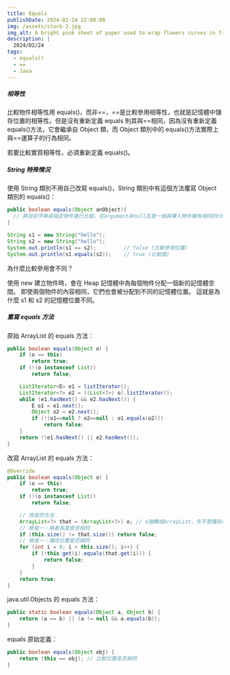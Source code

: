 ```yaml
---
title: Equals
publishDate: 2024-02-24 22:00:00
img: /assets/stock-2.jpg
img_alt: A bright pink sheet of paper used to wrap flowers curves in front of rich blue background
description: |
  2024/02/24
tags:
  - equals()
  - ==
  - Java
---
```


##### 相等性

比較物件相等性用 equals()，而非==，==是比較參用相等性，也就是記憶體中儲存位置的相等性。但是沒有重新定義 equals 則其與==相同，因為沒有重新定義 equals()方法，它會繼承自 Object 類，而 Object 類別中的 equals()方法實際上與==運算子的行為相同。

若要比較實質相等性，必須重新定義 equals()。

##### String 特殊情況

使用 String 類別不用自己改寫 equals()，String 類別中有這個方法覆寫 Object 類別的 equals()：

```java
public boolean equals(Object anObject){
  // 將目前字串與指定物件進行比較。在argument非null且是一個與傳入物件擁有相同的chars序列的字串，即回傳true。
}
```

```java
String s1 = new String("hello");
String s2 = new String("hello");
System.out.println(s1 == s2);         // false (比較參用位置)
System.out.println(s1.equals(s2));    // true (比較值)
```

為什麼比較參用會不同？

使用 new 建立物件時，會在 Heap 記憶體中為每個物件分配一個新的記憶體空間。 即使兩個物件的內容相同，它們也會被分配到不同的記憶體位置。 這就是為什麼 s1 和 s2 的記憶體位置不同。

##### 重寫 equals 方法

原始 ArrayList 的 equals 方法：

```java
public boolean equals(Object o) {
    if (o == this)
        return true;
    if (!(o instanceof List))
        return false;

    ListIterator<E> e1 = listIterator();
    ListIterator<?> e2 = ((List<?>) o).listIterator();
    while (e1.hasNext() && e2.hasNext()) {
        E o1 = e1.next();
        Object o2 = e2.next();
        if (!(o1==null ? o2==null : o1.equals(o2)))
            return false;
    }
    return !(e1.hasNext() || e2.hasNext());
}
```

改寫 ArrayList 的 equals 方法：

```java
@Override
public boolean equals(Object o) {
    if (o == this)
        return true;
    if (!(o instanceof List))
        return false;

    // 改寫的方法
    ArrayList<?> that = (ArrayList<?>) o; // o強轉成ArrayList，先不管儲存的元素型態
    // 檢查一：兩者長度是否相同
    if (this.size() != that.size()) return false;
    // 檢查一：儲存位置是否相同
    for (int i = 0; i < this.size(); i++) {
        if (!this.get(i).equals(that.get(i))) {
            return false;
        }
    }
    return true;
}
```

java.util.Objects 的 equals 方法：

```java
public static boolean equals(Object a, Object b) {
    return (a == b) || (a != null && a.equals(b));
}
```

equals 原始定義：

```java
public boolean equals(Object obj) {
    return (this == obj); // 比較位置是否相同
}
```
